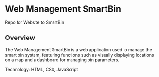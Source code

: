 # Web Management SmartBin
Repo for Website to SmartBin

## Overview

The Web Management SmartBin is a web application used to manage the smart bin system, featuring functions such as visually displaying locations on a map and a dashboard for managing bin parameters.

Technology: HTML, CSS, JavaScript
